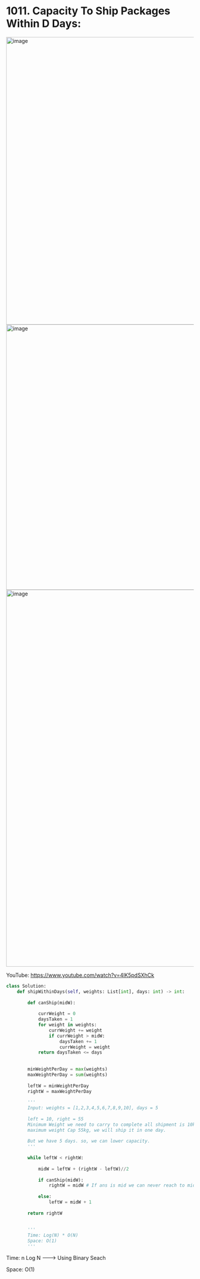 # 1011. Capacity To Ship Packages Within D Days:

<img width="772" alt="image" src="https://user-images.githubusercontent.com/35987583/184459579-9006f707-eb15-4337-aeb0-7db7b16162c7.png">
<img width="712" alt="image" src="https://user-images.githubusercontent.com/35987583/184459608-d99f7679-e4ac-49f4-8755-1dd38a0e66e9.png">


<img width="1012" alt="image" src="https://user-images.githubusercontent.com/35987583/184459553-85d78cf2-c578-4c30-a520-c51e6c32fd4e.png">



YouTube: https://www.youtube.com/watch?v=4lK5pdSXhCk

```python
class Solution:
    def shipWithinDays(self, weights: List[int], days: int) -> int:
        
        def canShip(midW):
            
            currWeight = 0
            daysTaken = 1
            for weight in weights:
                currWeight += weight
                if currWeight > midW:
                    daysTaken += 1
                    currWeight = weight
            return daysTaken <= days
        
        
        minWeightPerDay = max(weights)
        maxWeightPerDay = sum(weights)
        
        leftW = minWeightPerDay
        rightW = maxWeightPerDay
        
        '''
        Input: weights = [1,2,3,4,5,6,7,8,9,10], days = 5
        
        left = 10, right = 55
        Minimum Weight we need to carry to complete all shipment is 10kg in one day
        maximum weight Cap 55kg, we will ship it in one day.
        
        But we have 5 days. so, we can lower capacity.
        '''
        
        while leftW < rightW:
            
            midW = leftW + (rightW - leftW)//2
            
            if canShip(midW):
                rightW = midW # If ans is mid we can never reach to mid, That's why we are not using mid-1
                
            else:
                leftW = midW + 1
                
        return rightW
                
        
        '''
        Time: Log(N) * O(N)
        Space: O(1)
        '''
```

Time: n Log N ---> Using Binary Seach

Space: O(1)
